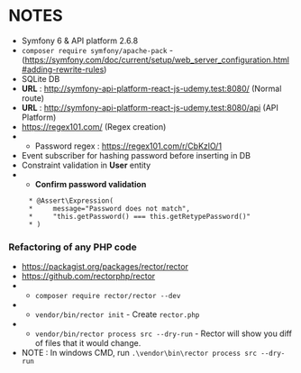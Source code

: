 # NOTES

- Symfony 6 & API platform 2.6.8
- `composer require symfony/apache-pack` - (https://symfony.com/doc/current/setup/web_server_configuration.html#adding-rewrite-rules)
- SQLite DB
- **URL** : http://symfony-api-platform-react-js-udemy.test:8080/ (Normal route)
- **URL** : http://symfony-api-platform-react-js-udemy.test:8080/api (API Platform)
- https://regex101.com/ (Regex creation)
- - Password regex : https://regex101.com/r/CbKzlO/1
- Event subscriber for hashing password before inserting in DB
- Constraint validation in **User** entity
- - **Confirm password validation**
````
     * @Assert\Expression(
     *     message="Password does not match",
     *     "this.getPassword() === this.getRetypePassword()"
     * )
````

### Refactoring of any PHP code

- https://packagist.org/packages/rector/rector
- https://github.com/rectorphp/rector
- - `composer require rector/rector --dev`
- - `vendor/bin/rector init` - Create `rector.php`
- - `vendor/bin/rector process src --dry-run` - Rector will show you diff of files that it would change.
- NOTE : In windows CMD, run `.\vendor\bin\rector process src --dry-run`